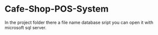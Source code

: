 # Cafe-Shop-POS-System
In the project folder there a file name database sript you can open it with microsoft sql server.
